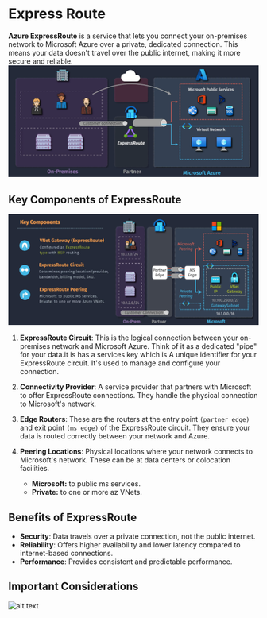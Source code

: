 # Express Route

**Azure ExpressRoute** is a service that lets you connect your on-premises network to Microsoft Azure over a private, dedicated connection. This means your data doesn't travel over the public internet, making it more secure and reliable.
![alt text](images/az-express-route.png)

## Key Components of ExpressRoute

![alt text](images/az-express-route-components.png)

1. **ExpressRoute Circuit**: This is the logical connection between your on-premises network and Microsoft Azure. Think of it as a dedicated "pipe" for your data.it is has a services key which is A unique identifier for your ExpressRoute circuit. It's used to manage and configure your connection.

2. **Connectivity Provider**: A service provider that partners with Microsoft to offer ExpressRoute connections. They handle the physical connection to Microsoft's network.
3. **Edge Routers**: These are the routers at the entry point `(partner edge)` and exit point `(ms edge)` of the ExpressRoute circuit. They ensure your data is routed correctly between your network and Azure.

4. **Peering Locations**: Physical locations where your network connects to Microsoft's network. These can be at data centers or colocation facilities.
   - **Microsoft:** to public ms services.
   - **Private:** to one or more az VNets.

## Benefits of ExpressRoute

- **Security**: Data travels over a private connection, not the public internet.
- **Reliability**: Offers higher availability and lower latency compared to internet-based connections.
- **Performance**: Provides consistent and predictable performance.

## Important Considerations

![alt text](az-express-route-notes.png)
